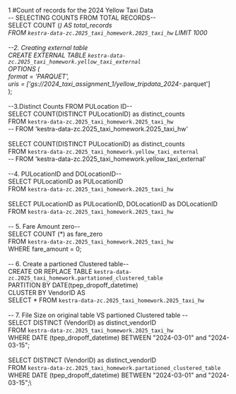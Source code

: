 1 #Count of records for the 2024 Yellow Taxi Data\
-- SELECTING COUNTS FROM TOTAL RECORDS--\
SELECT COUNT (*) AS total_records \
FROM `kestra-data-zc.2025_taxi_homework.2025_taxi_hw` LIMIT 1000\
\
--2. Creating external table\
CREATE EXTERNAL TABLE `kestra-data-zc.2025_taxi_homework.yellow_taxi_external`\
OPTIONS (\
  format = 'PARQUET',\
  uris = ['gs://2024_taxi_assignment_1/yellow_tripdata_2024-*.parquet']\
);\
\
--3.Distinct Counts FROM PULocation ID--\
SELECT COUNT(DISTINCT PULocationID) as distinct_counts \
FROM `kestra-data-zc.2025_taxi_homework.2025_taxi_hw` \
-- FROM 'kestra-data-zc.2025_taxi_homework.2025_taxi_hw'\
\
SELECT COUNT(DISTINCT PULocationID) as distinct_counts \
FROM `kestra-data-zc.2025_taxi_homework.yellow_taxi_external` \
-- FROM 'kestra-data-zc.2025_taxi_homework.yellow_taxi_external'\
\
--4. PULocationID and DOLocationID--\
SELECT PULocationID as PULocationID \
FROM `kestra-data-zc.2025_taxi_homework.2025_taxi_hw` \
\
SELECT PULocationID as PULocationID, DOLocationID as DOLocationID \
FROM `kestra-data-zc.2025_taxi_homework.2025_taxi_hw` \
\
-- 5. Fare Amount zero--\
SELECT COUNT (*) as fare_zero\
FROM `kestra-data-zc.2025_taxi_homework.2025_taxi_hw`\
WHERE fare_amount = 0; \
\
-- 6. Create a partioned Clustered table--\
CREATE OR REPLACE TABLE `kestra-data-zc.2025_taxi_homework.partationed_clustered_table`\
PARTITION BY DATE(tpep_dropoff_datetime)\
CLUSTER BY VendorID AS\
SELECT * FROM `kestra-data-zc.2025_taxi_homework.2025_taxi_hw`\
\
-- 7. File Size on original table VS partioned Clustered table  --\
SELECT DISTINCT (VendorID) as distinct_vendorID\
FROM `kestra-data-zc.2025_taxi_homework.2025_taxi_hw` \
WHERE DATE (tpep_dropoff_datetime) BETWEEN "2024-03-01" and "2024-03-15";\
\
SELECT DISTINCT (VendorID) as distinct_vendorID\
FROM `kestra-data-zc.2025_taxi_homework.partationed_clustered_table` \
WHERE DATE (tpep_dropoff_datetime) BETWEEN "2024-03-01" and "2024-03-15";\
